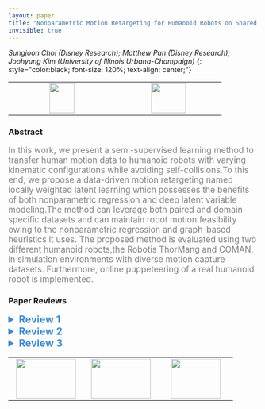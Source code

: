 ```yaml
---
layout: paper
title: "Nonparametric Motion Retargeting for Humanoid Robots on Shared Latent Space"
invisible: true
---
```

*Sungjoon Choi (Disney Research); Matthew Pan (Disney Research); Joohyung Kim (University of Illinois Urbana-Champaign)*
{: style="color:black; font-size: 120%; text-align: center;"}

<table width="20%"> <tr>
<td style="width: 20%; text-align: center;"><a href="http://www.roboticsproceedings.org/rss16/p071.pdf"><img src="{{ site.baseurl }}/images/paper_link.png"
width = "50"  height = "60"/> </a> </td>

<td style="width: 20%; text-align: center;"><a href="nan"><img src="{{ site.baseurl }}/images/pheedloop_link.png"
width = "70"  height = "60"/> </a> </td>

</tr></table>

### Abstract
<html><p style="color:gray; font-size: 120%; text-align: justified;">
In this work, we present a semi-supervised learning method to transfer human motion data to humanoid robots with varying kinematic configurations while avoiding self-collisions.To this end, we propose a data-driven motion retargeting  named locally weighted latent learning which possesses the benefits of both nonparametric regression and deep latent variable modeling.The method can leverage both paired and domain-specific datasets and can maintain robot motion feasibility owing to the nonparametric regression and graph-based heuristics it uses. The proposed method is evaluated using two different humanoid robots,the Robotis ThorMang and COMAN, in simulation environments with diverse motion capture datasets. Furthermore, online puppeteering of a real humanoid robot is implemented.
</p></html>

### Paper Reviews
<details><summary style="font-size:20px; color:#438BCA; cursor: pointer;"><b> Review 1</b></summary>
<p style="color:gray; font-size: 120%; text-align: justified; white-space: pre-line">
There are a few things I do not quite understand for this paper.  Once a shared latent space is created, why is it necessary to do a nearest neighbour search?  You can simply use the decoder to compute a corresponding pose of the robot - am I missing something?  The subsampling method sounds good - although the distance metric sounds quite naive.  It is only for the poses of the two arms.  Then, how is it going to be managed when the legs of the robot are also involved?   The result video appears very noisy and discontinuous.   I think a method based on spatial relations will produce far smoother motions compared to what I see here - maybe it should be compared with those.   Some motions like dual arm rotations look very dissimilar to the motion of the human. 

Molla, Eray, Henrique Galvan Debarba, and Ronan Boulic. "Egocentric mapping of body surface constraints." IEEE transactions on visualization and computer graphics 24.7 (2017): 2089-2102.

Jin, Taeil, Meekyoung Kim, and Sung‐Hee Lee. "Aura mesh: Motion retargeting to preserve the spatial relationships between skinned characters." Computer Graphics Forum. Vol. 37. No. 2. 2018.

Overall, I think the method sounds fine - the LPP module sounds very useful for producing a good mapping from imbalanced training data.   On the other hand, the other parts sounds a bit unclear - such as the nearest neighbour search, etc. The method sounds like a hybrid approach of deep learning approaches and classic approaches, but the justification of the entire pipeline is not satisfactory. I think there could have been some other approaches say, based on cycle-GAN to produce a better mapping between the two. 

”Once an encoder/decoder pair is constructed for each domain, we deploy locally weighted regression on the latent space to find a mapping from one domain to the other."  -  I do not understand this part too.  If the pose is in the shared space, why is it necessary to do a locally weighted regression?   A regression from which domain to which domain?   

minor typos:
page 4, right column:  that if when we apply
Fig 4, caption:  Uniform Samplpling
Tab 2. Sef collision
page 7:  better retargeting results *than* the baseline




</p> </details>

<details><summary style="font-size:20px; color:#438BCA; cursor: pointer;"><b> Review 2</b></summary>
<p style="color:gray; font-size: 120%; text-align: justified; white-space: pre-line">
The paper is well written and structured. The techniques of choice and assumptions are justified clearly and the overall approach is sound. The novelty stands from combining Wasserstein auto encoders with locally weighted regression on the embedded space, and the incorporation of collision handling and sub sampling for the retargeting task. The approach is, however, not a simple concatenation of previously presented techniques. The entire pipeline requires the definition of several quantities such as divergence and distance function and losses for the WAE, local parameter k for the local regression, DPP as a subset sampling mechanism for more accurate latent space learning. The authors excelled in making sure all the components are connected and justified. 

My main criticism is the experiments and the comparisons provided. The paper only presents comparisons to one other method [3] and no ablation studies are reported. The paper would benefit from a more detailed evaluation on the various choices. For example, it would be interesting to see the performance of the method with another regression technique instead of LWR, for example Gaussian processes, that can learn the parameters of the kernel directly. With today's ML tools and variational inference, GPs are fast and can scale to very large datasets. How sensitive is the method to different values of k? How does the performance improves with data augmentation of different sizes? And finally, how does it compare to a simple behaviour cloning strategy constrained by collisions? These comparisons and discussions would make the paper significantly more impactful. 

Overall, I believe there are sufficient novel ideas and the quality of presentation is excellent making the paper a solid contribution to the conference.   



</p> </details>

<details><summary style="font-size:20px; color:#438BCA; cursor: pointer;"><b> Review 3</b></summary>
<p style="color:gray; font-size: 120%; text-align: justified; white-space: pre-line">
This paper presents a framework for mapping motions from a robot to another robot.
The proposed framework learns the latent space shared by motion domains of two different robots.
For learning the shared latent space, Wasserstein autoencoder is adapted in this study.

The contribution of the paper is 1) to propose the framework for learning the latent space shared by two different robot pose domains, 2) the heuristic to check the feasibility of transitions, and 3) a trick for training neural networks using imbalanced data sets.

Regarding the first contribution, the objective function in Eq.(4) and (5) seem similar to style transfer GAN, although the paper is not cited.
"Image Style Transfer Using Convolutional Neural Networks" Gatys  et al., CVPR 2016.
I recommend the authors to cite the style transfer GAN paper and discuss the relation.

I summarize the strong and weak points of the paper:

Strong points:
- The entire algorithm seems work well as verified in the experiments. The proposed method reduces the self collision while keeping the tracking performance comparable to the baseline.
- The heuristic for checking the feasibility of transitions looks practical
- LA-DPP look also practical and I can see from equations that LA-DPP should be more computationally efficient than the original DPP. 


Weak points:
- The paper requires some revisions to improve the presentation. Especially, the way of using the locally weighted regression is not clear.
  Please refer to the following comments. I suggest to put a pseudo code in the method section.

- Regarding the second contribution, the benefit of the feasibility check of the transitions are not explicitly evaluated in the experiment section.

- Regarding the third contribution, the computational efficiency fo proposed LA-DPP over the original DPP is not quantitatively evaluated in the experiment.

Detailed comments on presentation:

- I do not clearly understand how the locally weighted regression is used on the latent space.

  From the term "locally weighted regression", I think of something presented in this webpage.
  https://www.cs.cmu.edu/afs/cs/project/jair/pub/volume4/cohn96a-html/node7.html
  "k" can be any positive real number in this case.

  However, the authors described, "setting k = 1, as the proposed LWL2 becomes a table look-up method."
  I do not understand this sentence. It is necessary to clarify how the locally weighted regression is used in the proposed framework.

  In addition, I do not clearly understand why we need the locally weight regression and why we cannot directly reconstruct the motion using the decoder P(z).

- I do not understand the third paragraph of Section IV.D. Specifically, I do not understand the black squares in Fig.2.

- In Eq.(4) and (5), $x^l_i$ is used, but its definition seems missing, although $x_i$ is defined.
I understand that $x^l_i$ is the $i$th robot pose data point in the domain l, but it should be explicitly described in the text.

- In the third paragraph of Section III, there are some equations using R(:,3). 
This programming-language-like expression should be avoided and please use mathematically correct equations.
In addition, it seems that "R" is a rotation matrix, although it is defined as simply "orientation" in the text. 
If necessary, the reason why the use of the capsule representation is computationally efficient can be described in the supplementary material.

Minor comment:
- I suggest authors to have a look at "AUC optimization", which address the class imbalance in the context of classification problems. It maybe useful for future work.

</p> </details>

<table width="100%"><tr><td style="width: 30%; text-align: center;"><a href="{{ site.baseurl }}/program/papers/70"> <img src="{{ site.baseurl }}/images/previous_icon.png" width = "120"  height = "80"/> </a> </td>

<td style="width: 30%; text-align: center;"><a href="{{ site.baseurl }}/program/papers"> <img src="{{ site.baseurl }}/images/overview_icon.png" width = "120"  height = "80"/> </a> </td> 

<td style="width: 30%; text-align: center;"><a href="{{ site.baseurl }}/program/papers/72"> <img src="{{ site.baseurl }}/images/next_icon.png" width = "100"  height = "80"/> </a> </td> 

</tr></table>

